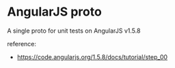# AngularJS proto

A single proto for unit tests on AngularJS v1.5.8

reference:
- https://code.angularjs.org/1.5.8/docs/tutorial/step_00
